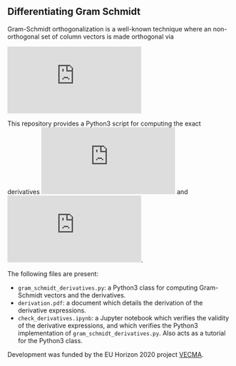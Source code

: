 ## Differentiating Gram Schmidt

Gram-Schmidt orthogonalization is a well-known technique where an non-orthogonal set of column vectors is made orthogonal via

![equation](https://latex.codecogs.com/svg.latex?%5Cbegin%7Balign*%7D%20%7B%5Cbf%20w%7D_i%20%3D%20%7B%5Cbf%20q%7D_i%20-%20%5Csum_%7Bj%3D1%7D%5E%7Bi-1%7D%5Cleft%28%5Cfrac%7B%7B%5Cbf%20w%7D_j%5ET%7B%5Cbf%20q%7D_i%7D%7B%7B%5Cbf%20w%7D_j%5ET%7B%5Cbf%20w%7D_j%7D%5Cright%29%7B%5Cbf%20w%7D_j%2C%20%5Cquad%20i%20%3D%201%2C%5Ccdots%2C%20d.%20%5Cend%7Balign*%7D)

This repository provides a Python3 script for computing the exact derivatives ![equation](https://latex.codecogs.com/svg.latex?%5Cinline%20%5Cpartial%7B%5Cbf%20w%7D_i/%5Cpartial%7B%5Cbf%20q%7D_k)  and  ![equation](https://latex.codecogs.com/svg.latex?%5Cinline%20%5Cpartial%28%7B%5Cbf%20w%7D_i/%5CVert%7B%5Cbf%20w%7D_i%5CrVert_2%29/%5Cpartial%7B%5Cbf%20q%7D_k).

The following files are present:

* `gram_schmidt_derivatives.py`: a Python3 class for computing Gram-Schmidt vectors and the derivatives.
* `derivation.pdf`: a document which details the derivation of the derivative expressions.
* `check_derivatives.ipynb`: a Jupyter notebook which verifies the validity of the derivative expressions, and which verifies the Python3 implementation of `gram_schmidt_derivatives.py`. Also acts as a tutorial for the Python3 class.

Development was funded by the EU Horizon 2020 project [VECMA](http://www.vecma.eu/).
